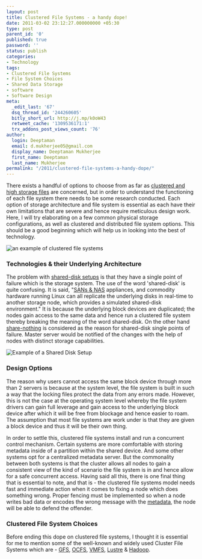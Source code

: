 ```yaml
---
layout: post
title: Clustered File Systems - a handy dope!
date: 2011-03-02 23:12:27.000000000 +05:30
type: post
parent_id: '0'
published: true
password: ''
status: publish
categories:
- Technology
tags:
- Clustered File Systems
- File System Choices
- Shared Data Storage
- software
- Software Design
meta:
  _edit_last: '67'
  dsq_thread_id: '244260605'
  bitly_short_url: http://j.mp/k0oW43
  retweet_cache: '1309536171:1'
  trx_addons_post_views_count: '76'
author:
  login: Deeptaman
  email: d.mukherjee05@gmail.com
  display_name: Deeptaman Mukherjee
  first_name: Deeptaman
  last_name: Mukherjee
permalink: "/2011/clustered-file-systems-a-handy-dope/"
---
```

<p>There exists a handful of options to choose from as far as <a href="http://en.wikipedia.org/wiki/Clustered_file_system">clustered and high storage files</a> are concerned, but in order to understand the functioning of each file system there needs to be some research conducted. Each option of storage architecture and file system is essential as each have their own limitations that are severe and hence require meticulous design work. Here, I will try elaborating on a few common physical storage configurations, as well as clustered and distributed file system options. This should be a good beginning which will help us in looking into the best of technology.</p>
<p><!--more--></p>
<p><img class="alignright" src="{{ site.baseurl }}/assets/2011/03/clustered-file-systems.gif" alt="an example of clustered file systems" /></p>
<h3>Technologies & their Underlying Architecture</h3>
<p>The problem with <a href="http://en.wikipedia.org/wiki/Category:Shared_disk_file_systems">shared-disk setups</a> is that they have a single point of failure which is the storage system. The use of the word 'shared-disk' is quite confusing. It is said, "<a href="http://compnetworking.about.com/od/networkstorage/f/san-vs-nas.htm">SANs & NAS</a> appliances, and commodity hardware running Linux can all replicate the underlying disks in real-time to another storage node, which provides a simulated shared-disk environment." It is because the underlying block devices are duplicated; the nodes gain access to the same data and hence run a clustered file system thereby breaking the meaning of the word shared-disk. On the other hand <a href="http://en.wikipedia.org/wiki/Shared_nothing_architecture">share-nothing</a> is considered as the reason for shared-disk single points of failure. Master server would be notified of the changes with the help of nodes with distinct storage capabilities.</p>
<p><img class="alignright" src="{{ site.baseurl }}/assets/2011/03/shared-disk-setup.gif" alt="Example of a Shared Disk Setup" /></p>
<h3>Design Options</h3>
<p>The reason why users cannot access the same block device through more than 2 servers is because at the system level, the file system is built in such a way that the locking files protect the data from any errors made. However, this is not the case at the operating system level whereby the file system drivers can gain full leverage and gain access to the underlying block device after which it will be free from blockage and hence easier to roam. The assumption that most file systems are work under is that they are given a block device and thus it will be their own thing.</p>
<p>In order to settle this, clustered file systems install and run a concurrent control mechanism. Certain systems are more comfortable with storing metadata inside of a partition within the shared device. And some other systems opt for a centralized metadata server. But the commonality between both systems is that the cluster allows all nodes to gain a consistent view of the kind of scenario the file system is in and hence allow for a safe concurrent access. Having said all this, there is one final thing that is essential to note, and that is - the clustered file systems model needs fast and immediate action when it comes to fixing a node which does something wrong. Proper fencing must be implemented so when a node writes bad data or encodes the wrong message with the <a href="http://www.webopedia.com/TERM/M/metadata.html">metadata</a>, the node will be able to defend the offender.</p>
<h3>Clustered File System Choices</h3>
<p>Before ending this dope on clustered file systems, I thought it is essential for me to mention some of the well-known and widely used Cluster File Systems which are - <a href="http://www.redhat.com/gfs/">GFS</a>, <a href="http://oss.oracle.com/projects/ocfs/">OCFS</a>, <a href="http://www.vmware.com/products/vmfs/index.html">VMFS</a>, <a href="http://wiki.lustre.org/index.php/Main_Page">Lustre</a> & <a href="http://hadoop.apache.org/">Hadoop</a>.</p>
